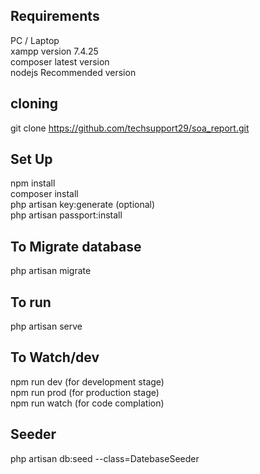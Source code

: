 
##  Requirements 
PC / Laptop <br>
xampp version 7.4.25 <br>
composer latest version <br>
nodejs Recommended version 


## cloning 
 git clone  https://github.com/techsupport29/soa_report.git
## Set Up 
npm install <br>
composer install <br>
php artisan key:generate (optional) <br>
php artisan passport:install

## To Migrate database
php artisan migrate 

## To run
php artisan serve

## To Watch/dev
npm run dev (for development stage) <br>
npm run prod (for production stage) <br>
npm run watch (for code complation) <br>

## Seeder
php artisan db:seed --class=DatebaseSeeder <br>


